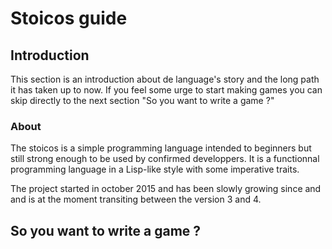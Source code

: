 # Stoicos guide

## Introduction

This section is an introduction about de language's story and the long path it has taken up to now. If you feel some urge to start making games you can skip directly to the next section "So you want to write a game ?"

### About

The stoicos is a simple programming language intended to beginners but still strong enough to be used by confirmed developpers.
It is a functionnal programming language in a Lisp-like style with some imperative traits.

The project started in october 2015 and has been slowly growing since and and is at the moment transiting between the version 3 and 4.

## So you want to write a game ?

